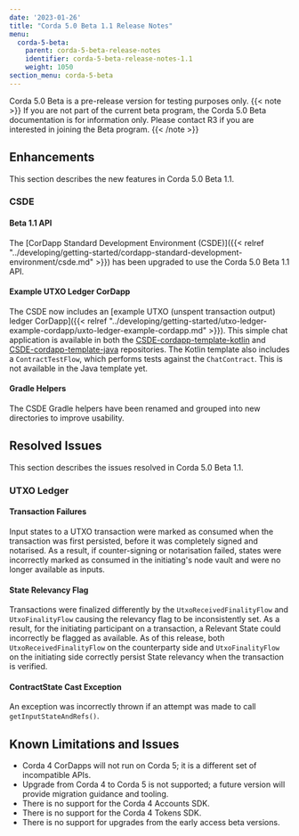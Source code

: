 ```yaml
---
date: '2023-01-26'
title: "Corda 5.0 Beta 1.1 Release Notes"
menu:
  corda-5-beta:
    parent: corda-5-beta-release-notes
    identifier: corda-5-beta-release-notes-1.1
    weight: 1050
section_menu: corda-5-beta
---
```


Corda 5.0 Beta is a pre-release version for testing purposes only.
{{< note >}}
If you are not part of the current beta program, the Corda 5.0 Beta documentation is for information only.
Please contact R3 if you are interested in joining the Beta program.
{{< /note >}}

## Enhancements

This section describes the new features in Corda 5.0 Beta 1.1.

### CSDE 

#### Beta 1.1 API

The [CorDapp Standard Development Environment (CSDE)]({{< relref "../developing/getting-started/cordapp-standard-development-environment/csde.md" >}}) has been upgraded to use the Corda 5.0 Beta 1.1 API. 

#### Example UTXO Ledger CorDapp

The CSDE now includes an [example  UTXO (unspent transaction output) ledger CorDapp]({{< relref "../developing/getting-started/utxo-ledger-example-cordapp/uxto-ledger-example-cordapp.md" >}}). This simple chat application is available in both the [CSDE-cordapp-template-kotlin](https://github.com/corda/CSDE-cordapp-template-kotlin) and [CSDE-cordapp-template-java](https://github.com/corda/CSDE-cordapp-template-java) repositories. The Kotlin template also includes a `ContractTestFlow`, which performs tests against the `ChatContract`. This is not available in the Java template yet.

#### Gradle Helpers

The CSDE Gradle helpers have been renamed and grouped into new directories to improve usability.

## Resolved Issues

This section describes the issues resolved in Corda 5.0 Beta 1.1.

### UTXO Ledger

#### Transaction Failures
Input states to a UTXO transaction were marked as consumed when the transaction was first persisted, before it was completely signed and notarised. 
As a result, if counter-signing or notarisation failed, states were incorrectly marked as consumed in the initiating's node vault and were no longer available as inputs.

#### State Relevancy Flag

Transactions were finalized differently by the `UtxoReceivedFinalityFlow` and `UtxoFinalityFlow` causing the relevancy flag to be inconsistently set. 
As a result, for the initiating participant on a transaction, a Relevant State could incorrectly be flagged as available.
As of this release, both `UtxoReceivedFinalityFlow` on the counterparty side and `UtxoFinalityFlow` on the initiating side correctly persist State relevancy when the transaction is verified. 

#### ContractState Cast Exception

An exception was incorrectly thrown if an attempt was made to call `getInputStateAndRefs()`.

## Known Limitations and Issues

* Corda 4 CorDapps will not run on Corda 5; it is a different set of incompatible APIs.
* Upgrade from Corda 4 to Corda 5 is not supported; a future version will provide migration guidance and tooling.
* There is no support for the Corda 4 Accounts SDK.
* There is no support for the Corda 4 Tokens SDK.
* There is no support for upgrades from the early access beta versions.

